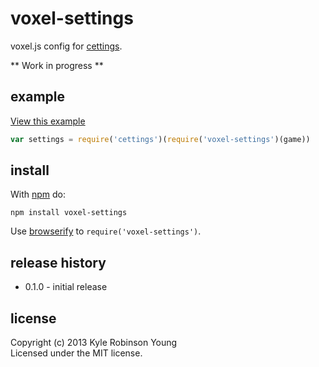 # voxel-settings

voxel.js config for [cettings](https://github.com/shama/cettings).

** Work in progress **

## example

[View this example](http://shama.github.io/cettings)

```js
var settings = require('cettings')(require('voxel-settings')(game))
```

## install

With [npm](https://npmjs.org) do:

```
npm install voxel-settings
```

Use [browserify](http://browserify.org) to `require('voxel-settings')`.

## release history
* 0.1.0 - initial release

## license
Copyright (c) 2013 Kyle Robinson Young<br/>
Licensed under the MIT license.
